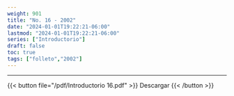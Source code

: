 ```yaml
---
weight: 901
title: "No. 16 - 2002"
date: "2024-01-01T19:22:21-06:00"
lastmod: "2024-01-01T19:22:21-06:00"
series: ["Introductorio"]
draft: false
toc: true
tags: ["folleto","2002"]
---
```

- - - - - - - - -
{{< button file="/pdf/Introductorio 16.pdf" >}} Descargar {{< /button >}} 
